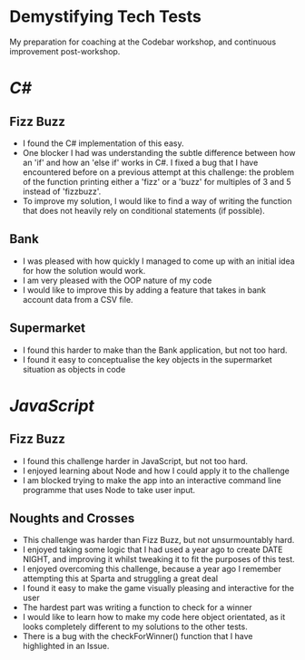 # Demystifying Tech Tests
My preparation for coaching at the Codebar workshop, and continuous improvement post-workshop.

# _C#_
## Fizz Buzz
* I found the C# implementation of this easy.
* One blocker I had was understanding the subtle difference between how an 'if' and how an 'else if' works in C#. I fixed a bug that I have encountered before on a previous attempt at this challenge: the problem of the function printing either a 'fizz' or a 'buzz' for multiples of 3 and 5 instead of 'fizzbuzz'.
* To improve my solution, I would like to find a way of writing the function that does not heavily rely on conditional statements (if possible).

## Bank
* I was pleased with how quickly I managed to come up with an initial idea for how the solution would work.
* I am very pleased with the OOP nature of my code
* I would like to improve this by adding a feature that takes in bank account data from a CSV file.

## Supermarket
* I found this harder to make than the Bank application, but not too hard.
* I found it easy to conceptualise the key objects in the supermarket situation as objects in code


# _JavaScript_
## Fizz Buzz
* I found this challenge harder in JavaScript, but not too hard.
* I enjoyed learning about Node and how I could apply it to the challenge
* I am blocked trying to make the app into an interactive command line programme that uses Node to take user input.

## Noughts and Crosses
* This challenge was harder than Fizz Buzz, but not unsurmountably hard.
* I enjoyed taking some logic that I had used a year ago to create DATE NIGHT, and improving it whilst tweaking it to fit the purposes of this test.
* I enjoyed overcoming this challenge, because a year ago I remember attempting this at Sparta and struggling a great deal
* I found it easy to make the game visually pleasing and interactive for the user
* The hardest part was writing a function to check for a winner
* I would like to learn how to make my code here object orientated, as it looks completely different to my solutions to the other tests.
* There is a bug with the checkForWinner() function that I have highlighted in an Issue. 